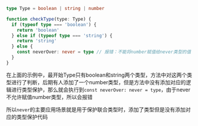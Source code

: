 ```typescript
type Type = boolean | string | number

function checkType(type: Type) {
  if (typeof type === 'boolean') {
    return 'boolean'
  } else if (typeof type === 'string') {
    return 'string'
  } else {
    const neverOver: never = type // 报错：不能将number赋值给never类型的值
  }
}
```

在上面的示例中，最开始Type只有boolean和string两个类型，方法中对这两个类型进行了判断，后期有人添加了一个number类型，但是方法中没有添加对应的逻辑进行类型保护，那么就会执行到`const neverOver: never = type`，由于never不允许赋值number类型，所以会报错

所以`never`的主要应用场景就是用于保护联合类型时，添加了类型但是没有添加对应的类型保护代码